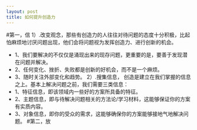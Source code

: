 ```yaml
---
layout: post
title: 如何提升创造力
---
```



#第一，信
1）.改变观念，那些有创造力的人往往对待问题的态度十分积极，比起怕麻烦地讨厌问题出现，他们会将问题视为发挥创造力、进行创新的机会。<br />
- 1、我们要解决的不仅仅是涌现出来的现存问题，更重要的是，要善于发现潜在问题并解决。
- 2、任何变化、挫折、失败都是创新的好机会，而不是一个麻烦。
- 3、随时关注外部变化和趋势。
2）.搜集信息， 创造是建立在我们掌握的信息之上。基本上解决问题之前，我们需要三类信息：  <br />
- 1、特征信息，即该领域内一些好的方案所具备的特征。
- 2、主题信息，即与待解决问题相关的方法论/学习材料，这能够保证你的方案有实质内容。
- 3、对象信息，即你的受众的需求，这能够确保你的方案能够接地气地解决问题。
#第二，放

